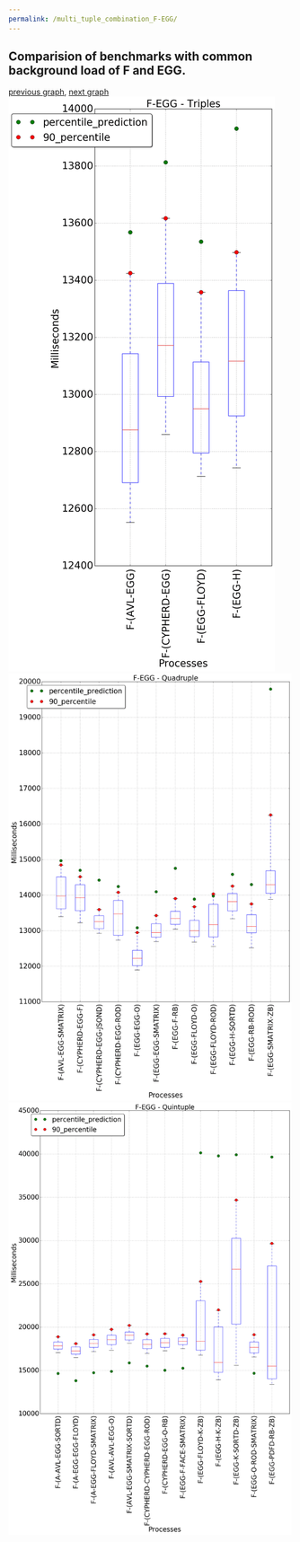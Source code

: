 ```yaml
---
permalink: /multi_tuple_combination_F-EGG/
---
```



 ## Comparision of benchmarks with common background load of F and EGG.

[previous graph](../multi_tuple_combination_F-CYPHERD/), [next graph](../multi_tuple_combination_F-FACE/)
![graph figure](./images/triple/F/F-EGG_box.png)![graph figure](./images/quadruple/F/F-EGG_box.png)![graph figure](./images/quintuple/F/F-EGG_box.png)